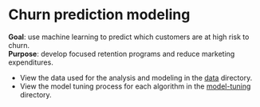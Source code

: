 # Churn prediction modeling

**Goal**: use machine learning to predict which customers are at high risk to churn. 
<br>**Purpose**: develop focused retention programs and reduce marketing expenditures.

* View the data used for the analysis and modeling in the [data](https://github.com/ayn28/churn-prediction-modeling/tree/master/data) directory.
* View the model tuning process for each algorithm in the [model-tuning](https://github.com/ayn28/churn-prediction-modeling/tree/master/model-tuning) directory.
